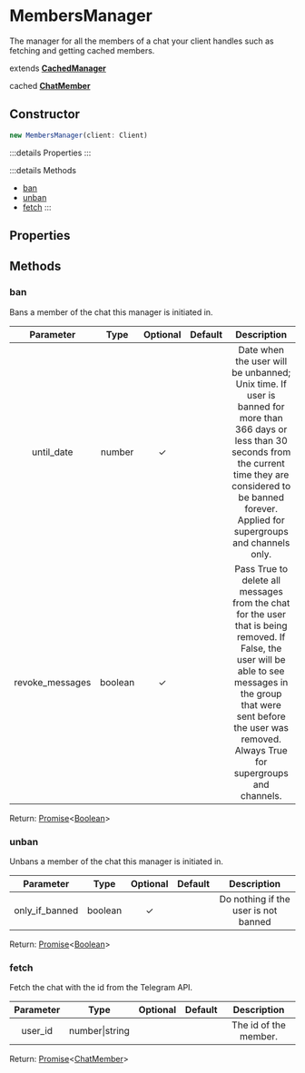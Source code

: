 # MembersManager
The manager for all the members of a chat your client handles such as fetching and getting cached members.

extends <b>[CachedManager](./CachedManager)</b>

cached <b>[ChatMember](../structures/ChatMember)</b>

## Constructor
```js
new MembersManager(client: Client)
```

:::details Properties
:::

:::details Methods
- [ban](#ban)
- [unban](#unban)
- [fetch](#fetch)
:::

## Properties

## Methods

### ban
Bans a member of the chat this manager is initiated in.

| Parameter |  Type  | Optional | Default |     Description     |
|:---------:|:------:|:--------:|:-------:|:-------------------:|
|  until_date  | number | ✓        |         | Date when the user will be unbanned; Unix time. If user is banned for more than 366 days or less than 30 seconds from the current time they are considered to be banned forever. Applied for supergroups and channels only. |
|  revoke_messages  | boolean | ✓        |         | Pass True to delete all messages from the chat for the user that is being removed. If False, the user will be able to see messages in the group that were sent before the user was removed. Always True for supergroups and channels. |

Return: [Promise](https://developer.mozilla.org/en-US/docs/Web/JavaScript/Reference/Global_Objects/Promise)\<[Boolean](https://developer.mozilla.org/en-US/docs/Web/JavaScript/Reference/Global_Objects/Boolean)\>

### unban
Unbans a member of the chat this manager is initiated in.

| Parameter |  Type  | Optional | Default |     Description     |
|:---------:|:------:|:--------:|:-------:|:-------------------:|
|  only_if_banned  | boolean |✓         |         | Do nothing if the user is not banned |

Return: [Promise](https://developer.mozilla.org/en-US/docs/Web/JavaScript/Reference/Global_Objects/Promise)\<[Boolean](https://developer.mozilla.org/en-US/docs/Web/JavaScript/Reference/Global_Objects/Boolean)\>

### fetch
Fetch the chat with the id from the Telegram API.

| Parameter |  Type  | Optional | Default |     Description     |
|:---------:|:------:|:--------:|:-------:|:-------------------:|
|  user_id  | number\|string |          |         | The id of the member. |

Return: [Promise](https://developer.mozilla.org/en-US/docs/Web/JavaScript/Reference/Global_Objects/Promise)<[ChatMember](../structures/ChatMember)>
